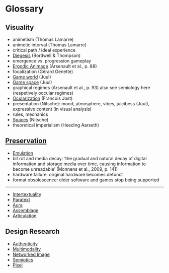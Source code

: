 # Glossary

## Visuality
- animetism (Thomas Lamarre)
- animetic interval (Thomas Lamarre)
- critical path / ideal experience
- [Diegesis](notes/Diegesis.md) (Bordwell & Thompson)
- emergence vs. progression gameplay
- [Ergodic Animage](notes/Ergodic%20Animage.md) (Arsenault et al., p. 88)
- focalization (Gérard Genette)
- [Game world](notes/Game%20World.md) (Juul)
- [Game space](notes/Game%20Space.md) (Juul)
- graphical regimes (Arsenault et al., p. 93) also see semiology here (respetively occular regimes)
- [Ocularization](notes/Ocularization.md) (Francois Jost)
- presentation (Nitsche): mood, atmosphere, vibes, juicibess (Juul), expressive content (in visual analysis)
- rules, mechanics
- [Spaces](notes/Spaces.md) (Nitsche)
- theoretical imperialism (Heeding Aarseth)

## [Preservation](notes/Preservation.md)
- [Emulation](notes/Emulation.md)
- bit rot and media decay: ‘the gradual and natural decay of digital information and storage media over time, causing information to become unreadable’ (Monnens et al., 2009, p. 141)
- hardware failure: original hardware becomes defunct 
- format obsolescence: older software and games stop being supported

---

- [Intertextuality](notes/Intertextuality.md)
- [Paratext](notes/Paratext.md)
- [Aura](notes/Aura.md)
- [Assemblage](notes/Assemblage.md)
- [Articulation](notes/Articulation.md)

## Design Research
- [Authenticity](notes/Authenticity.md)
- [Multimodality](notes/Multimodality.md)
- [Networked Image](notes/Networked%20Image.md)
- [Semiotics](notes/Semiotics.md)
- [Pixel](notes/Pixel.md)